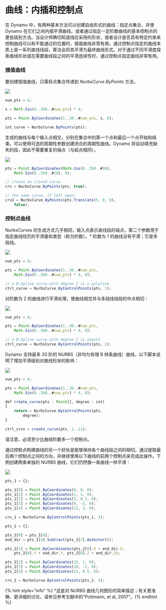# 曲线：内插和控制点

在 Dynamo 中，有两种基本方法可以创建自由形式的曲线：指定点集合，并使 Dynamo 在它们之间内插平滑曲线，或者通过指定一定阶数曲线的基本控制点的更低级别方法。当设计师确切知道线应采用的形状，或者设计是否具有特定约束来控制曲线可以和不能通过的位置时，插值曲线非常有用。通过控制点指定的曲线本质上是一系列直线线段，算法会将其平滑为最终曲线形式。对于通过不同平滑度探索曲线形状或在需要曲线段之间的平滑连续性时，通过控制点指定曲线非常有用。

### 插值曲线

要创建插值曲线，只需将点集合传递到 _NurbsCurve.ByPoints_ 方法。

![](../images/8-2/4/Curves\_01.png)

```js
num_pts = 6;

s = Math.Sin(0..360..#num_pts) * 4;

pts = Point.ByCoordinates(1..30..#num_pts, s, 0);

int_curve = NurbsCurve.ByPoints(pts);
```

生成的曲线与每个输入点相交，分别在集合中的第一个点和最后一个点开始和结束。可以使用可选的周期性参数创建闭合的周期性曲线。Dynamo 将自动填充缺失的段，因此不需要重复的端点（与起点相同）。

![](../images/8-2/4/Curves\_02.png)

```js
pts = Point.ByCoordinates(Math.Cos(0..350..#10),
    Math.Sin(0..350..#10), 0);

// create an closed curve
crv = NurbsCurve.ByPoints(pts, true);

// the same curve, if left open:
crv2 = NurbsCurve.ByPoints(pts.Translate(5, 0, 0),
    false);
```

### 控制点曲线

NurbsCurves 的生成方式几乎相同，输入点表示直线段的端点，第二个参数用于指定曲线经历的平滑量和类型（称为阶数）。* 阶数为 1 的曲线没有平滑；它是多段线。

![](../images/8-2/4/Curves\_03.png)

```js
num_pts = 6;

pts = Point.ByCoordinates(1..30..#num_pts,
    Math.Sin(0..360..#num_pts) * 4, 0);

// a B-Spline curve with degree 1 is a polyline
ctrl_curve = NurbsCurve.ByControlPoints(pts, 1);
```

对阶数为 2 的曲线进行平滑处理，使曲线相交并与多段线线段的中点相切：

![](../images/8-2/4/Curves\_04.png)

```js
num_pts = 6;

pts = Point.ByCoordinates(1..30..#num_pts,
    Math.Sin(0..360..#num_pts) * 4, 0);

// a B-Spline curve with degree 2 is smooth
ctrl_curve = NurbsCurve.ByControlPoints(pts, 2);
```

Dynamo 支持最多 20 阶的 NURBS（非均匀有理 B 样条曲线）曲线，以下脚本说明了增加平滑级别对曲线形状的影响：

![](../images/8-2/4/Curves\_05.png)

```js
num_pts = 6;

pts = Point.ByCoordinates(1..30..#num_pts,
    Math.Sin(0..360..#num_pts) * 4, 0);

def create_curve(pts : Point[], degree : int)
{
	return = NurbsCurve.ByControlPoints(pts,
        degree);
}

ctrl_crvs = create_curve(pts, 1..11);
```

请注意，必须至少比曲线阶数多一个控制点。

通过控制点构建曲线的另一个好处是能够保持各个曲线段之间的相切。通过提取最后两个控制点之间的方向，并继续使用以下曲线的前两个控制点来完成此操作。下例创建两条单独的 NURBS 曲线，它们仍然像一条曲线一样平滑：

![](../images/8-2/4/Curves\_06.png)

```js
pts_1 = {};

pts_1[0] = Point.ByCoordinates(0, 0, 0);
pts_1[1] = Point.ByCoordinates(1, 1, 0);
pts_1[2] = Point.ByCoordinates(5, 0.2, 0);
pts_1[3] = Point.ByCoordinates(9, -3, 0);
pts_1[4] = Point.ByCoordinates(11, 2, 0);

crv_1 = NurbsCurve.ByControlPoints(pts_1, 3);

pts_2 = {};

pts_2[0] = pts_1[4];
end_dir = pts_1[4].Subtract(pts_1[3].AsVector());

pts_2[1] = Point.ByCoordinates(pts_2[0].X + end_dir.X,
    pts_2[0].Y + end_dir.Y, pts_2[0].Z + end_dir.Z);

pts_2[2] = Point.ByCoordinates(15, 1, 0);
pts_2[3] = Point.ByCoordinates(18, -2, 0);
pts_2[4] = Point.ByCoordinates(21, 0.5, 0);

crv_2 = NurbsCurve.ByControlPoints(pts_2, 3);
```

{% hint style="info" %} *这是对 NURBS 曲线几何图形的简单描述；有关更准确、更详细的讨论，请参见参考文献中的“Pottmann, et al, 2007”。{% endhint %}
